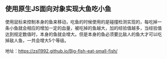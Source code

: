 ## 使用原生JS面向对象实现大鱼吃小鱼
使用鼠标来控制本身的鱼来移动，吃鱼的时候使用的是碰撞检测实现的，每吃掉一条小鱼就会相应的增加一定的血量，被吃掉的鱼越大，加的经验值越多，当经验值达到规定数值时，本身的鱼就会增大。但是本身的鱼必须要比敌人的鱼大才可以吃掉敌人鱼，一共会增大5个等级。

地址：https://zsl1992.github.io/Big-fish-eat-small-fish/
